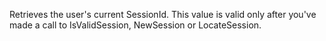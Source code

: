 ﻿Retrieves the user's current SessionId. This value is valid only after you've made a call to IsValidSession, NewSession or LocateSession.